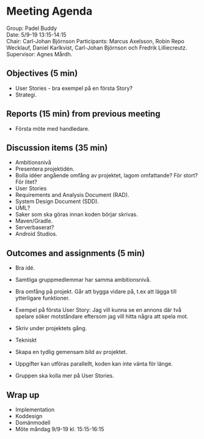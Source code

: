 # Meeting Agenda
Group: Padel Buddy  
Date: 5/9-19 13:15-14:15  
Chair: Carl-Johan Björnson 
Participants: Marcus Axelsson, Robin Repo Wecklauf, Daniel Karlkvist, Carl-Johan Björnson och Fredrik Lilliecreutz.  Supervisor: Agnes Mårdh.

## Objectives (5 min) 
- User Stories - bra exempel på en första Story?
- Strategi.

## Reports (15 min) from previous meeting
- Första möte med handledare. 

## Discussion items (35 min)
- Ambitionsnivå
- Presentera projektidén. 
- Bolla idéer angående omfång av projektet, lagom omfattande? För stort? För litet?
- User Stories 
- Requirements and Analysis Document (RAD).
- System Design Document (SDD).
- UML?
- Saker som ska göras innan koden börjar skrivas.
- Maven/Gradle.
- Serverbaserat?
- Android Studios.

## Outcomes and assignments (5 min)
- Bra idé. 
- Samtliga gruppmedlemmar har samma ambitionsnivå.
- Bra omfång på projekt. Går att bygga vidare på, t.ex att lägga till ytterligare funktioner. 
- Exempel på första User Story: Jag vill kunna se en annons där två spelare söker motståndare eftersom 
  jag vill hitta några att spela mot.
- Skriv under projektets gång.
- Tekniskt
- Skapa en tydlig gemensam bild av projektet. 
- Uppgifter kan utföras parallellt, koden kan inte vänta för länge.

- Gruppen ska kolla mer på User Stories.

## Wrap up
- Implementation
- Koddesign
- Domänmodell
- Möte måndag 9/9-19 kl. 15:15-16:15
